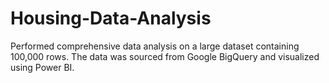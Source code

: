 # Housing-Data-Analysis

Performed comprehensive data analysis on a large dataset containing 100,000 rows. The data was sourced from Google BigQuery and visualized using Power BI.
